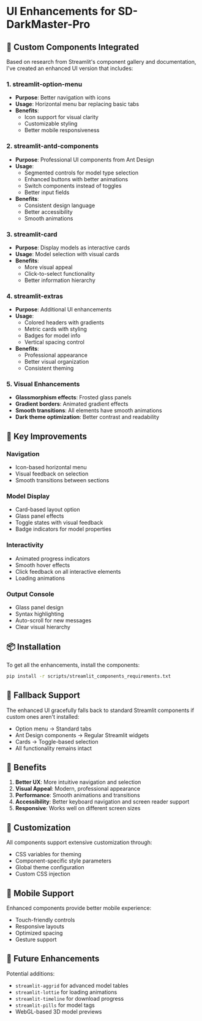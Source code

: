 # UI Enhancements for SD-DarkMaster-Pro

## 🎨 Custom Components Integrated

Based on research from Streamlit's component gallery and documentation, I've created an enhanced UI version that includes:

### 1. **streamlit-option-menu** 
- **Purpose**: Better navigation with icons
- **Usage**: Horizontal menu bar replacing basic tabs
- **Benefits**: 
  - Icon support for visual clarity
  - Customizable styling
  - Better mobile responsiveness

### 2. **streamlit-antd-components**
- **Purpose**: Professional UI components from Ant Design
- **Usage**: 
  - Segmented controls for model type selection
  - Enhanced buttons with better animations
  - Switch components instead of toggles
  - Better input fields
- **Benefits**:
  - Consistent design language
  - Better accessibility
  - Smooth animations

### 3. **streamlit-card**
- **Purpose**: Display models as interactive cards
- **Usage**: Model selection with visual cards
- **Benefits**:
  - More visual appeal
  - Click-to-select functionality
  - Better information hierarchy

### 4. **streamlit-extras**
- **Purpose**: Additional UI enhancements
- **Usage**:
  - Colored headers with gradients
  - Metric cards with styling
  - Badges for model info
  - Vertical spacing control
- **Benefits**:
  - Professional appearance
  - Better visual organization
  - Consistent theming

### 5. **Visual Enhancements**
- **Glassmorphism effects**: Frosted glass panels
- **Gradient borders**: Animated gradient effects
- **Smooth transitions**: All elements have smooth animations
- **Dark theme optimization**: Better contrast and readability

## 🚀 Key Improvements

### Navigation
- Icon-based horizontal menu
- Visual feedback on selection
- Smooth transitions between sections

### Model Display
- Card-based layout option
- Glass panel effects
- Toggle states with visual feedback
- Badge indicators for model properties

### Interactivity
- Animated progress indicators
- Smooth hover effects
- Click feedback on all interactive elements
- Loading animations

### Output Console
- Glass panel design
- Syntax highlighting
- Auto-scroll for new messages
- Clear visual hierarchy

## 📦 Installation

To get all the enhancements, install the components:

```bash
pip install -r scripts/streamlit_components_requirements.txt
```

## 🔄 Fallback Support

The enhanced UI gracefully falls back to standard Streamlit components if custom ones aren't installed:
- Option menu → Standard tabs
- Ant Design components → Regular Streamlit widgets
- Cards → Toggle-based selection
- All functionality remains intact

## 🎯 Benefits

1. **Better UX**: More intuitive navigation and selection
2. **Visual Appeal**: Modern, professional appearance
3. **Performance**: Smooth animations and transitions
4. **Accessibility**: Better keyboard navigation and screen reader support
5. **Responsive**: Works well on different screen sizes

## 🔧 Customization

All components support extensive customization through:
- CSS variables for theming
- Component-specific style parameters
- Global theme configuration
- Custom CSS injection

## 📱 Mobile Support

Enhanced components provide better mobile experience:
- Touch-friendly controls
- Responsive layouts
- Optimized spacing
- Gesture support

## 🌟 Future Enhancements

Potential additions:
- `streamlit-aggrid` for advanced model tables
- `streamlit-lottie` for loading animations
- `streamlit-timeline` for download progress
- `streamlit-pills` for model tags
- WebGL-based 3D model previews